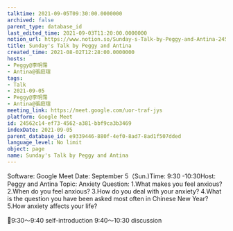 ```yaml
---
talktime: 2021-09-05T09:30:00.0000000
archived: false
parent_type: database_id
last_edited_time: 2021-09-03T11:20:00.0000000
notion_url: https://www.notion.so/Sunday-s-Talk-by-Peggy-and-Antina-24562c14ef734562a381bbf9ca3b3469
title: Sunday's Talk by Peggy and Antina
created_time: 2021-08-02T12:28:00.0000000
hosts:
- Peggy@李明霈
- Antina@張庭瑄
tags:
- Talk
- 2021-09-05
- Peggy@李明霈
- Antina@張庭瑄
meeting_link: https://meet.google.com/uor-traf-jys
platform: Google Meet
id: 24562c14-ef73-4562-a381-bbf9ca3b3469
indexDate: 2021-09-05
parent_database_id: e9339446-880f-4ef0-8ad7-8ad1f507dded
language_level: No limit
object: page
name: Sunday's Talk by Peggy and Antina
---
```


Software: Google Meet
Date: September 5（Sun.)Time: 9:30 -10:30Host: Peggy and Antina Topic: Anxiety
Question:
 1.What makes you feel anxious?2.When do you feel anxious?
3.How do you deal with your anxiety?
4.What is the question you have been asked most often in Chinese New Year?
5.How anxiety affects your life?

📅9:30～9:40 self-introduction 9:40～10:30 discussion





